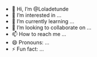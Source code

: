 - 👋 Hi, I’m @Loladetunde
- 👀 I’m interested in ...
- 🌱 I’m currently learning ...
- 💞️ I’m looking to collaborate on ...
- 📫 How to reach me ...
- 😄 Pronouns: ...
- ⚡ Fun fact: ...

<!---
Loladetunde/Loladetunde is a ✨ special ✨ repository because its `README.md` (this file) appears on your GitHub profile.
You can click the Preview link to take a look at your changes.
--->
